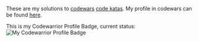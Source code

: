 These are my solutions to [codewars](http://codewars.com) [code katas](https://en.wikipedia.org/wiki/Kata_(programming)). My profile in codewars can be found [here](https://www.codewars.com/users/estraviz). 

This is my Codewarrior Profile Badge, current status: ![My Codewarrior Profile Badge](https://www.codewars.com/users/estraviz/badges/small)
